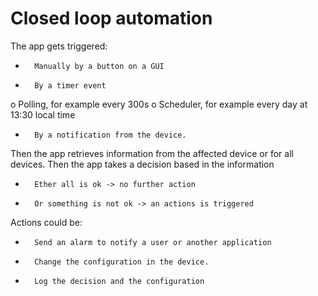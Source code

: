 # Closed loop automation

The app gets triggered: 
-       Manually by a button on a GUI 
-       By a timer event 
o    Polling, for example every 300s 
o    Scheduler, for example every day at 13:30 local time 
-       By a notification from the device. 
 
Then the app retrieves information from the affected device or for all devices. 
Then the app takes a decision based in the information 
-       Ether all is ok -> no further action 
-       Or something is not ok -> an actions is triggered 
 
Actions could be: 
-       Send an alarm to notify a user or another application 
-       Change the configuration in the device. 
-       Log the decision and the configuration 
 

